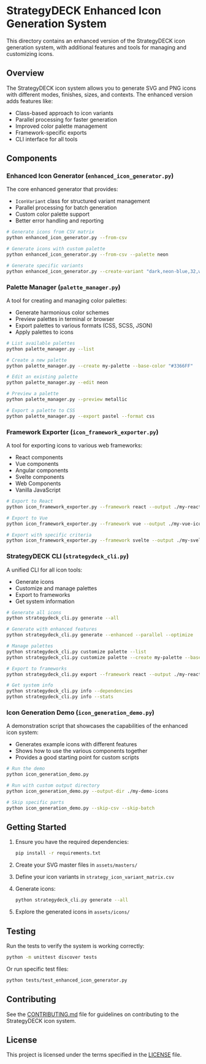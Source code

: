 # StrategyDECK Enhanced Icon Generation System

This directory contains an enhanced version of the StrategyDECK icon generation system, with additional features and tools for managing and customizing icons.

## Overview

The StrategyDECK icon system allows you to generate SVG and PNG icons with different modes, finishes, sizes, and contexts. The enhanced version adds features like:

- Class-based approach to icon variants
- Parallel processing for faster generation
- Improved color palette management
- Framework-specific exports
- CLI interface for all tools

## Components

### Enhanced Icon Generator (`enhanced_icon_generator.py`)

The core enhanced generator that provides:

- `IconVariant` class for structured variant management
- Parallel processing for batch generation
- Custom color palette support
- Better error handling and reporting

```bash
# Generate icons from CSV matrix
python enhanced_icon_generator.py --from-csv

# Generate icons with custom palette
python enhanced_icon_generator.py --from-csv --palette neon

# Generate specific variants
python enhanced_icon_generator.py --create-variant "dark,neon-blue,32,web"
```

### Palette Manager (`palette_manager.py`)

A tool for creating and managing color palettes:

- Generate harmonious color schemes
- Preview palettes in terminal or browser
- Export palettes to various formats (CSS, SCSS, JSON)
- Apply palettes to icons

```bash
# List available palettes
python palette_manager.py --list

# Create a new palette
python palette_manager.py --create my-palette --base-color "#3366FF"

# Edit an existing palette
python palette_manager.py --edit neon

# Preview a palette
python palette_manager.py --preview metallic

# Export a palette to CSS
python palette_manager.py --export pastel --format css
```

### Framework Exporter (`icon_framework_exporter.py`)

A tool for exporting icons to various web frameworks:

- React components
- Vue components
- Angular components
- Svelte components
- Web Components
- Vanilla JavaScript

```bash
# Export to React
python icon_framework_exporter.py --framework react --output ./my-react-icons

# Export to Vue
python icon_framework_exporter.py --framework vue --output ./my-vue-icons

# Export with specific criteria
python icon_framework_exporter.py --framework svelte --output ./my-svelte-icons --sizes 16 24 --modes light
```

### StrategyDECK CLI (`strategydeck_cli.py`)

A unified CLI for all icon tools:

- Generate icons
- Customize and manage palettes
- Export to frameworks
- Get system information

```bash
# Generate all icons
python strategydeck_cli.py generate --all

# Generate with enhanced features
python strategydeck_cli.py generate --enhanced --parallel --optimize

# Manage palettes
python strategydeck_cli.py customize palette --list
python strategydeck_cli.py customize palette --create my-palette --base-color "#FF3366"

# Export to frameworks
python strategydeck_cli.py export --framework react --output ./my-react-icons

# Get system info
python strategydeck_cli.py info --dependencies
python strategydeck_cli.py info --stats
```

### Icon Generation Demo (`icon_generation_demo.py`)

A demonstration script that showcases the capabilities of the enhanced icon system:

- Generates example icons with different features
- Shows how to use the various components together
- Provides a good starting point for custom scripts

```bash
# Run the demo
python icon_generation_demo.py

# Run with custom output directory
python icon_generation_demo.py --output-dir ./my-demo-icons

# Skip specific parts
python icon_generation_demo.py --skip-csv --skip-batch
```

## Getting Started

1. Ensure you have the required dependencies:
   ```bash
   pip install -r requirements.txt
   ```

2. Create your SVG master files in `assets/masters/`

3. Define your icon variants in `strategy_icon_variant_matrix.csv`

4. Generate icons:
   ```bash
   python strategydeck_cli.py generate --all
   ```

5. Explore the generated icons in `assets/icons/`

## Testing

Run the tests to verify the system is working correctly:

```bash
python -m unittest discover tests
```

Or run specific test files:

```bash
python tests/test_enhanced_icon_generator.py
```

## Contributing

See the [CONTRIBUTING.md](../CONTRIBUTING.md) file for guidelines on contributing to the StrategyDECK icon system.

## License

This project is licensed under the terms specified in the [LICENSE](../LICENSE) file.
